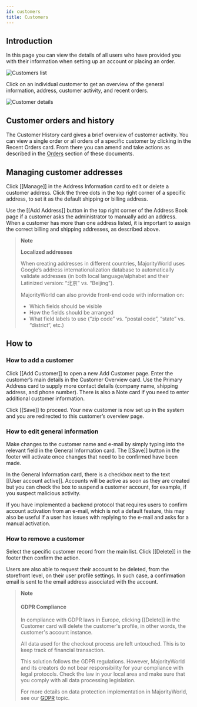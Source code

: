 ```yaml
---
id: customers
title: Customers
---
```

## Introduction

In this page you can view the details of all users who have provided you with their information when setting up an account or placing an order.

![Customers list](assets/dashboard-customers/customers1.JPG)

Click on an individual customer to get an overview of the general information, address, customer activity, and recent orders.

![Customer details](assets/dashboard-customers/customers2.JPG)


## Customer orders and history

The Customer History card gives a brief overview of customer activity. You can view a single order or all orders of a specific customer by clicking in the Recent Orders card. From there you can amend and take actions as described in the [Orders](dashboard/orders.md) section of these documents.


## Managing customer addresses

Click [[Manage]] in the Address Information card to edit or delete a customer address. Click the three dots in the top right corner of a specific address, to set it as the default shipping or billing address. 

Use the [[Add&nbsp;Address]] button in the top right corner of the Address Book page if a customer asks the administrator to manually add an address. When a customer has more than one address listed, it is important to assign the correct billing and shipping addresses, as described above.

> **Note** 
>
> **Localized addresses**
>
> When creating addresses in different countries, MajorityWorld uses Google’s address internationalization database to automatically validate addresses (in both local language/alphabet and their Latinized version: “北京” vs. “Beijing”).
> 
> MajorityWorld can also provide front-end code with information on:
>
> - Which fields should be visible
> - How the fields should be arranged
> - What field labels to use (“zip code” vs. “postal code”, “state” vs. “district”, etc.)

## How to

### How to add a customer

Click [[Add Customer]] to open a new Add Customer page. Enter the customer’s main details in the Customer Overview card. Use the Primary Address card to supply more contact details (company name, shipping address, and phone number). There is also a Note card if you need to enter additional customer information. 


Click [[Save]] to proceed. Your new customer is now set up in the system and you are redirected to this customer’s overview page.


### How to edit general information

Make changes to the customer name and e-mail by simply typing into the relevant field in the General Information card. The [[Save]] button in the footer will activate once changes that need to be confirmed have been made.

In the General Information card, there is a checkbox next to the text [[User&nbsp;account&nbsp;active]]. Accounts will be active as soon as they are created but you can check the box to suspend a customer account, for example, if you suspect malicious activity. 

If you have implemented a backend protocol that requires users to confirm account activation from an e-mail, which is not a default feature, this may also be useful if a user has issues with replying to the e-mail and asks for a manual activation.


### How to remove a customer

Select the specific customer record from the main list. Click [[Delete]] in the footer then confirm the action.



Users are also able to request their account to be deleted, from the storefront level, on their user profile settings. In such case, a confirmation email is sent to the email address associated with the account.

> **Note** 
>
> #### GDPR Compliance 
>
> In compliance with GDPR laws in Europe, clicking [[Delete]] in the Customer card will delete the customer's profile, in other words, the customer's account instance. 
>
> All data used for the checkout process are left untouched. This is to keep track of financial transaction. 
>
> This solution follows the GDPR regulations.
> However, MajorityWorld and its creators do not bear responsibility for your compliance with legal protocols. Check the law in your local area and make sure that you comply with all data processing legislation.
>
> For more details on data protection implementation in MajorityWorld, see our [GDPR](dashboard/systemwide/gdpr.md) topic.


 




